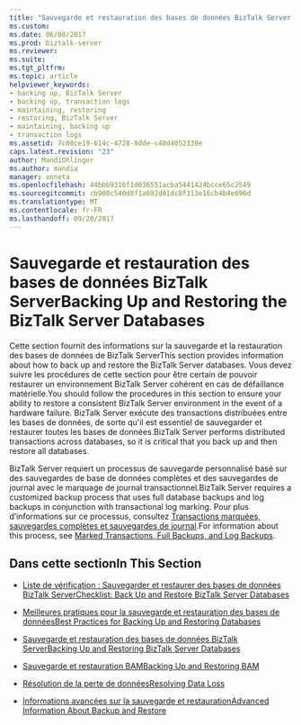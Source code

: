 ```yaml
---
title: "Sauvegarde et restauration des bases de données BizTalk Server | Documents Microsoft"
ms.custom: 
ms.date: 06/08/2017
ms.prod: biztalk-server
ms.reviewer: 
ms.suite: 
ms.tgt_pltfrm: 
ms.topic: article
helpviewer_keywords:
- backing up, BizTalk Server
- backing up, transaction logs
- maintaining, restoring
- restoring, BizTalk Server
- maintaining, backing up
- transaction logs
ms.assetid: 7c08ce19-614c-4728-8dde-c40d4052339e
caps.latest.revision: "23"
author: MandiOhlinger
ms.author: mandia
manager: anneta
ms.openlocfilehash: 44bbb9316f1d036551acba5441424bcce65c2549
ms.sourcegitcommit: cb908c540d8f1a692d01dc8f313e16cb4b4e696d
ms.translationtype: MT
ms.contentlocale: fr-FR
ms.lasthandoff: 09/20/2017
---
```

# <a name="backing-up-and-restoring-the-biztalk-server-databases"></a><span data-ttu-id="dd8aa-102">Sauvegarde et restauration des bases de données BizTalk Server</span><span class="sxs-lookup"><span data-stu-id="dd8aa-102">Backing Up and Restoring the BizTalk Server Databases</span></span>
<span data-ttu-id="dd8aa-103">Cette section fournit des informations sur la sauvegarde et la restauration des bases de données de BizTalk Server</span><span class="sxs-lookup"><span data-stu-id="dd8aa-103">This section provides information about how to back up and restore the BizTalk Server databases.</span></span> <span data-ttu-id="dd8aa-104">Vous devez suivre les procédures de cette section pour être certain de pouvoir restaurer un environnement BizTalk Server cohérent en cas de défaillance matérielle.</span><span class="sxs-lookup"><span data-stu-id="dd8aa-104">You should follow the procedures in this section to ensure your ability to restore a consistent BizTalk Server environment in the event of a hardware failure.</span></span> <span data-ttu-id="dd8aa-105">BizTalk Server exécute des transactions distribuées entre les bases de données, de sorte qu'il est essentiel de sauvegarder et restaurer toutes les bases de données.</span><span class="sxs-lookup"><span data-stu-id="dd8aa-105">BizTalk Server performs distributed transactions across databases, so it is critical that you back up and then restore all databases.</span></span>  
  
 <span data-ttu-id="dd8aa-106">BizTalk Server requiert un processus de sauvegarde personnalisé basé sur des sauvegardes de base de données complètes et des sauvegardes de journal avec le marquage de journal transactionnel.</span><span class="sxs-lookup"><span data-stu-id="dd8aa-106">BizTalk Server requires a customized backup process that uses full database backups and log backups in conjunction with transactional log marking.</span></span> <span data-ttu-id="dd8aa-107">Pour plus d’informations sur ce processus, consultez [Transactions marquées, sauvegardes complètes et sauvegardes de journal](../core/marked-transactions-full-backups-and-log-backups.md).</span><span class="sxs-lookup"><span data-stu-id="dd8aa-107">For information about this process, see [Marked Transactions, Full Backups, and Log Backups](../core/marked-transactions-full-backups-and-log-backups.md).</span></span>  
  
## <a name="in-this-section"></a><span data-ttu-id="dd8aa-108">Dans cette section</span><span class="sxs-lookup"><span data-stu-id="dd8aa-108">In This Section</span></span>  
  
-   [<span data-ttu-id="dd8aa-109">Liste de vérification : Sauvegarder et restaurer des bases de données BizTalk Server</span><span class="sxs-lookup"><span data-stu-id="dd8aa-109">Checklist: Back Up and Restore BizTalk Server Databases</span></span>](../core/checklist-back-up-and-restore-biztalk-server-databases.md)  
  
-   [<span data-ttu-id="dd8aa-110">Meilleures pratiques pour la sauvegarde et restauration des bases de données</span><span class="sxs-lookup"><span data-stu-id="dd8aa-110">Best Practices for Backing Up and Restoring Databases</span></span>](../core/best-practices-for-backing-up-and-restoring-databases.md)  
  
-   [<span data-ttu-id="dd8aa-111">Sauvegarde et restauration des bases de données BizTalk Server</span><span class="sxs-lookup"><span data-stu-id="dd8aa-111">Backing Up and Restoring BizTalk Server Databases</span></span>](../core/backing-up-and-restoring-biztalk-server-databases.md)  
  
-   [<span data-ttu-id="dd8aa-112">Sauvegarde et restauration BAM</span><span class="sxs-lookup"><span data-stu-id="dd8aa-112">Backing Up and Restoring BAM</span></span>](../core/backing-up-and-restoring-bam.md)  
  
-   [<span data-ttu-id="dd8aa-113">Résolution de la perte de données</span><span class="sxs-lookup"><span data-stu-id="dd8aa-113">Resolving Data Loss</span></span>](../core/resolving-data-loss.md)  
  
-   [<span data-ttu-id="dd8aa-114">Informations avancées sur la sauvegarde et restauration</span><span class="sxs-lookup"><span data-stu-id="dd8aa-114">Advanced Information About Backup and Restore</span></span>](../core/advanced-information-about-backup-and-restore1.md)